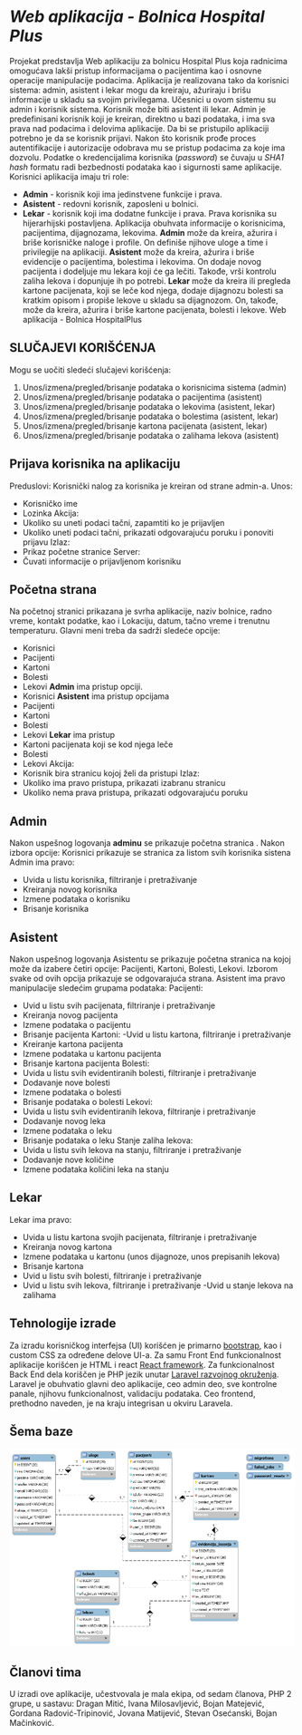 # *Web aplikacija - Bolnica Hospital Plus*

Projekat predstavlja Web aplikaciju za bolnicu Hospital Plus koja radnicima omogućava lakši pristup informacijama o pacijentima kao i osnovne operacije manipulacije podacima.
Aplikacija je realizovana tako da korisnici sistema: admin, asistent i lekar mogu da kreiraju, ažuriraju i brišu informacije u skladu sa svojim privilegama.
Učesnici u ovom sistemu su admin i korisnik sistema. Korisnik može biti asistent ili lekar.
Admin je predefinisani korisnik koji je kreiran, direktno u bazi podataka, i ima sva prava nad podacima i delovima aplikacije. Da bi se pristupilo aplikaciji potrebno je da se korisnik prijavi.
Nakon što korisnik prođe proces autentifikacije i autorizacije odobrava mu se pristup podacima za koje ima dozvolu.
Podatke o kredencijalima korisnika (*password*) se čuvaju u *SHA1 hash* formatu radi bezbednosti podataka kao i sigurnosti same aplikacije.
Korisnici aplikacija imaju tri role:
- **Admin**  - korisnik koji ima jedinstvene funkcije i prava.
- **Asistent**  - redovni korisnik, zaposleni u bolnici.
- **Lekar**  - korisnik koji ima dodatne funkcije i prava.
Prava korisnika su hijerarhijski postavljena.
Aplikacija obuhvata informacije o korisnicima, pacijentima, dijagnozama, lekovima.
**Admin** može da kreira, ažurira i briše korisničke naloge i profile.  On definiše njihove uloge a time i privilegije na aplikaciji.
**Asistent**  može da kreira, ažurira i briše evidencije o pacijentima, bolestima i lekovima.  On dodaje novog pacijenta i dodeljuje mu lekara koji će ga lečiti.  Takođe, vrši kontrolu zaliha lekova i dopunjuje ih po potrebi.
**Lekar** može da kreira ili pregleda kartone pacijenata, koji se leče kod njega, dodaje dijagnozu bolesti sa kratkim opisom i propiše lekove u skladu sa dijagnozom.  On, takođe, može da kreira, ažurira i briše kartone pacijenata, bolesti i lekove. Web aplikacija - Bolnica HospitalPlus

## SLUČAJEVI KORIŠĆENJA
Mogu se uočiti sledeći slučajevi korišćenja:
1. Unos/izmena/pregled/brisanje podataka o korisnicima sistema (admin)
2. Unos/izmena/pregled/brisanje podataka o pacijentima (asistent)
3. Unos/izmena/pregled/brisanje podataka o lekovima (asistent, lekar)
4. Unos/izmena/pregled/brisanje podataka o bolestima (asistent, lekar)
5. Unos/izmena/pregled/brisanje kartona pacijenata (asistent, lekar)
6. Unos/izmena/pregled/brisanje podataka o zalihama lekova (asistent)

## Prijava korisnika na aplikaciju
Preduslovi: Korisnički nalog za korisnika je kreiran od strane admin-a.
Unos:
- Korisničko ime
- Lozinka
Akcija:
- Ukoliko su uneti podaci tačni, zapamtiti ko je prijavljen
- Ukoliko uneti podaci tačni, prikazati odgovarajuću poruku i ponoviti prijavu
Izlaz:
- Prikaz početne stranice
Server:
- Čuvati informacije o prijavljenom korisniku

## Početna strana
Na početnoj stranici prikazana je svrha aplikacije, naziv bolnice, radno vreme, kontakt podatke, kao i Lokaciju, datum, tačno vreme i trenutnu temperaturu.
Glavni meni treba da sadrži sledeće opcije:
- Korisnici
- Pacijenti
- Kartoni
- Bolesti
- Lekovi
**Admin**  ima pristup opciji.
- Korisnici
**Asistent**  ima pristup opcijama
- Pacijenti
- Kartoni
- Bolesti
- Lekovi
**Lekar**  ima pristup
- Kartoni pacijenata koji se kod njega leče
- Bolesti
- Lekovi
Akcija:
- Korisnik bira stranicu kojoj želi da pristupi
Izlaz:
- Ukoliko ima pravo pristupa, prikazati izabranu stranicu
- Ukoliko nema prava pristupa, prikazati odgovarajuću poruku
## Admin
Nakon uspešnog logovanja **adminu**  se prikazuje početna stranica .
Nakon izbora opcije: Korisnici prikazuje se stranica za listom svih korisnika sistena
Admin ima pravo:
- Uvida u listu korisnika, filtriranje i pretraživanje
- Kreiranja novog korisnika
- Izmene podataka o korisniku
- Brisanje korisnika
## Asistent
Nakon uspešnog logovanja Asistentu se prikazuje početna stranica na kojoj može da izabere četiri opcije: Pacijenti, Kartoni, Bolesti, Lekovi.
Izborom svake od ovih opcija prikazuje se odgovarajuća strana.
Asistent ima pravo manipulacije sledećim grupama podataka:
Pacijenti:
- Uvid u listu svih pacijenata, filtriranje i pretraživanje
- Kreiranja novog pacijenta
- Izmene podataka o pacijentu
- Brisanje pacijenta
Kartoni:
 -Uvid u listu kartona, filtriranje i pretraživanje
- Kreiranje kartona pacijenta
- Izmene podataka u kartonu pacijenta
- Brisanje kartona pacijenta
Bolesti:
- Uvida u listu svih evidentiranih bolesti, filtriranje i pretraživanje
- Dodavanje nove bolesti
- Izmene podataka o bolesti
- Brisanje podataka o bolesti
Lekovi:
- Uvida u listu svih evidentiranih lekova, filtriranje i pretraživanje
- Dodavanje novog leka
- Izmene podataka o leku
- Brisanje podataka o leku
Stanje zaliha lekova:
- Uvida u listu svih lekova na stanju, filtriranje i pretraživanje
- Dodavanje nove količine
- Izmene podataka količini leka na stanju
## Lekar
Lekar ima pravo:
- Uvida u listu kartona svojih pacijenata, filtriranje i pretraživanje
- Kreiranja novog kartona
- Izmene podataka u kartonu (unos dijagnoze, unos prepisanih lekova)
- Brisanje kartona
- Uvid u listu svih bolesti, filtriranje i pretraživanje
- Uvid u listu svih lekova, filtriranje i pretraživanje
-Uvid u stanje lekova na zalihama

## Tehnologije izrade

Za izradu korisničkog interfejsa (UI) korišćen je primarno [bootstrap](https://getbootstrap.com/), kao i custom CSS za određene delove UI-a.
Za samu Front End funkcionalnost aplikacije korišćen je HTML i react [React framework](https://reactjs.org/).
Za funkcionalnost Back End dela koriščen je PHP jezik unutar [Laravel razvojnog okruženja](https://laravel.com/). Laravel je obuhvatio glavni deo aplikacije, ceo admin deo, sve kontrolne panale, njihovu funkcionalnost, validaciju podataka. Ceo frontend, prethodno naveden, je na kraju integrisan u okviru Laravela.

## Šema baze

![Šema baze](https://github.com/dmitic/HospitalPlus/blob/master/baza.png)

## Članovi tima
U izradi ove aplikacije, učestvovala je mala ekipa, od sedam članova, PHP 2 grupe, u sastavu: Dragan Mitić, Ivana Milosavljević, Bojan Matejević, Gordana Radović-Tripinović, Jovana Matijević, Stevan Osećanski, Bojan Mačinković.

